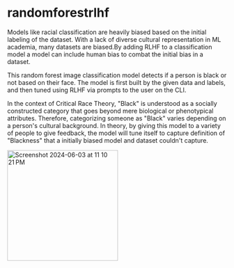 # randomforestrlhf

  Models like racial classification are heavily biased based on the initial labeling of the dataset. With a lack of diverse cultural representation in ML academia, many datasets are biased.By adding RLHF to a classification model a model can include human bias to combat the initial bias in a dataset.

  This random forest image classification model detects if a person is black or not based on their face. The model is first built by the given data and labels, and then tuned using RLHF via prompts to the user on the CLI. 

  In the context of Critical Race Theory, "Black" is understood as a socially constructed category that goes beyond mere biological or phenotypical attributes. Therefore, categorizing someone as "Black" varies depending on a person's cultural background. In theory, by giving this model to a variety of people to give feedback, the model will tune itself to capture definition of "Blackness" that a initially biased model and dataset couldn't capture. 

<img width="254" alt="Screenshot 2024-06-03 at 11 10 21 PM" src="https://github.com/ronantakizawa/randomforestrlhf/assets/71115970/6a45ed13-48ad-47c5-9412-fee1ba04e8c8">
